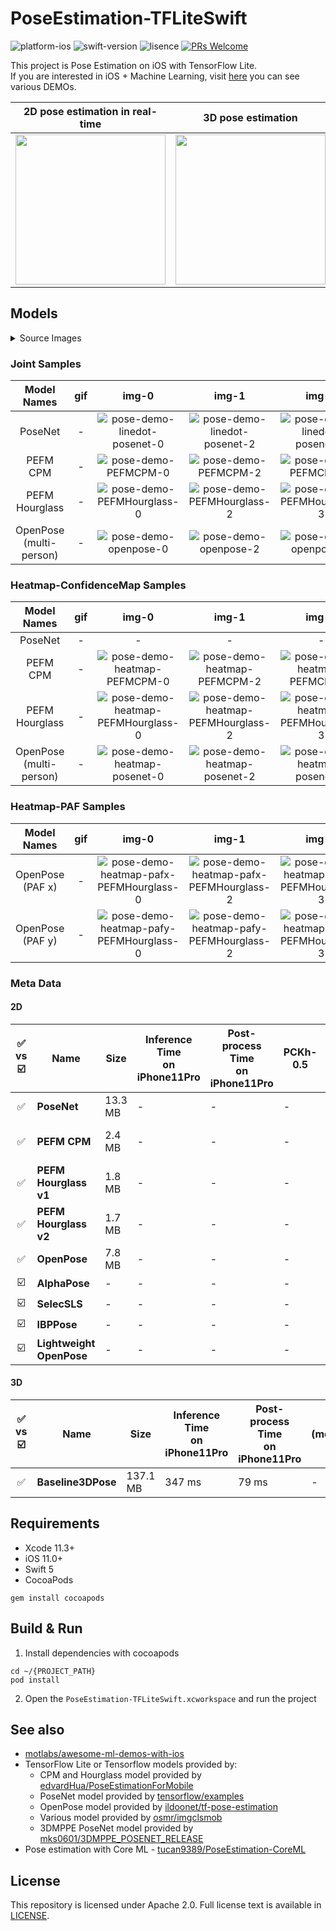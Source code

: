 # PoseEstimation-TFLiteSwift

![platform-ios](https://img.shields.io/badge/platform-ios-lightgrey.svg)
![swift-version](https://img.shields.io/badge/swift-5-red.svg)
![lisence](https://img.shields.io/badge/license-MIT-black.svg)
[![PRs Welcome](https://img.shields.io/badge/PRs-welcome-brightgreen.svg?style=flat-square)](http://makeapullrequest.com)

This project is Pose Estimation on iOS with TensorFlow Lite.<br>If you are interested in iOS + Machine Learning, visit [here](https://github.com/motlabs/iOS-Proejcts-with-ML-Models) you can see various DEMOs.<br>

|               2D pose estimation in real-time                |                      3D pose estimation                      |
| :----------------------------------------------------------: | :----------------------------------------------------------: |
| <img src="https://user-images.githubusercontent.com/37643248/77227994-99ba2a80-6bc7-11ea-9b08-9bb57723bc42.gif" width=240px> | <img src="https://user-images.githubusercontent.com/37643248/110994933-e68ca780-83bc-11eb-8331-d827e19d2d36.gif" width=240px> |



## Models

<details><summary>Source Images</summary>
<p>

Name | gif | img-0 | img-1 | img-2
:---: | :---: | :---: | :---: | :---:
Source | - | <img src="https://user-images.githubusercontent.com/37643248/81012180-15301c80-8e94-11ea-83ec-bd45a690efb3.jpg" width=200px> | <img src="https://user-images.githubusercontent.com/37643248/81010350-1ca1f680-8e91-11ea-81fd-0ff4c78b8641.png" width=200px> | <img src="https://user-images.githubusercontent.com/37643248/81009122-0135ec00-8e8f-11ea-8a3a-e62929f19d8e.png" width=200px>

</p>
</details>


### Joint Samples

Model Names | gif | img-0 | img-1 | img-2
:---: | :---: | :---: | :---: | :---:
PoseNet | - | ![pose-demo-linedot-posenet-0](https://user-images.githubusercontent.com/37643248/81031293-bf289c80-8ec6-11ea-9ec2-6fa4fa07effb.jpeg) | ![pose-demo-linedot-posenet-2](https://user-images.githubusercontent.com/37643248/81031298-c64faa80-8ec6-11ea-8cf6-29eff18ef832.jpeg) | ![pose-demo-linedot-posenet-3](https://user-images.githubusercontent.com/37643248/81031302-c94a9b00-8ec6-11ea-9de8-f91cd97bc48a.jpeg)
PEFM CPM | - | ![pose-demo-PEFMCPM-0](https://user-images.githubusercontent.com/37643248/81031404-21819d00-8ec7-11ea-8a65-4bb2575808c6.jpeg) | ![pose-demo-PEFMCPM-2](https://user-images.githubusercontent.com/37643248/81031420-29414180-8ec7-11ea-8388-260baada3a3d.jpeg) | ![pose-demo-PEFMCPM-3](https://user-images.githubusercontent.com/37643248/81031426-2a726e80-8ec7-11ea-975e-5ad0037650a8.jpeg)
PEFM Hourglass | - | ![pose-demo-PEFMHourglass-0](https://user-images.githubusercontent.com/37643248/81031512-6efe0a00-8ec7-11ea-9e27-b411044cdf39.jpeg) | ![pose-demo-PEFMHourglass-2](https://user-images.githubusercontent.com/37643248/81031522-77564500-8ec7-11ea-8dba-71982428d1ce.jpeg) | ![pose-demo-PEFMHourglass-3](https://user-images.githubusercontent.com/37643248/81031523-78877200-8ec7-11ea-8160-858a6a7fc527.jpeg)
OpenPose (multi-person) | - | ![pose-demo-openpose-0](https://user-images.githubusercontent.com/37643248/81030774-fa29d080-8ec4-11ea-8164-a5e960d09fe4.jpeg) | ![pose-demo-openpose-2](https://user-images.githubusercontent.com/37643248/81030820-28a7ab80-8ec5-11ea-9fcc-283ca97b5748.jpeg) | ![pose-demo-openpose-3](https://user-images.githubusercontent.com/37643248/81030783-ff871b00-8ec4-11ea-94dc-f609bce71536.jpeg)

### Heatmap-ConfidenceMap Samples

Model Names | gif | img-0 | img-1 | img-2
:---: | :---: | :---: | :---: | :---:
PoseNet | - | - | - | - | -
PEFM CPM | - | ![pose-demo-heatmap-PEFMCPM-0](https://user-images.githubusercontent.com/37643248/81032662-aa023c80-8ecb-11ea-8e6d-bbcb8be2a695.jpeg) | ![pose-demo-heatmap-PEFMCPM-2](https://user-images.githubusercontent.com/37643248/81032670-b38ba480-8ecb-11ea-9821-15eeb9af4946.jpeg) | ![pose-demo-heatmap-PEFMCPM-3](https://user-images.githubusercontent.com/37643248/81032672-b5556800-8ecb-11ea-9660-2d0626a6213e.jpeg)
PEFM Hourglass | - | ![pose-demo-heatmap-PEFMHourglass-0](https://user-images.githubusercontent.com/37643248/81032762-fe0d2100-8ecb-11ea-965d-8443e3d3e24e.jpeg) | ![pose-demo-heatmap-PEFMHourglass-2](https://user-images.githubusercontent.com/37643248/81032758-fc435d80-8ecb-11ea-9f18-4ad82374ff63.jpeg) | ![pose-demo-heatmap-PEFMHourglass-3](https://user-images.githubusercontent.com/37643248/81032752-f3eb2280-8ecb-11ea-949a-80a34f6752a3.jpeg)
OpenPose (multi-person) | - | ![pose-demo-heatmap-posenet-0](https://user-images.githubusercontent.com/37643248/81032579-52fc6780-8ecb-11ea-9c6f-2dfa5a7f524e.jpeg) | ![pose-demo-heatmap-posenet-2](https://user-images.githubusercontent.com/37643248/81032601-5f80c000-8ecb-11ea-8f05-f95e8b1e9d28.jpeg) | ![pose-demo-heatmap-posenet-3](https://user-images.githubusercontent.com/37643248/81032603-63144700-8ecb-11ea-9af5-b9b38380a8b8.jpeg)


### Heatmap-PAF Samples

Model Names | gif | img-0 | img-1 | img-2
:---: | :---: | :---: | :---: | :---:
OpenPose (PAF x) | - | ![pose-demo-heatmap-pafx-PEFMHourglass-0](https://user-images.githubusercontent.com/37643248/81033830-fea7b680-8ecf-11ea-991d-37868d902c64.jpeg) | ![pose-demo-heatmap-pafx-PEFMHourglass-2](https://user-images.githubusercontent.com/37643248/81033840-07988800-8ed0-11ea-8c71-8474399e8660.jpeg) | ![pose-demo-heatmap-pafx-PEFMHourglass-3](https://user-images.githubusercontent.com/37643248/81033842-09624b80-8ed0-11ea-9374-3812b5702917.jpeg)
OpenPose (PAF y) | - | ![pose-demo-heatmap-pafy-PEFMHourglass-0](https://user-images.githubusercontent.com/37643248/81033852-12531d00-8ed0-11ea-85b4-c8efa8e61232.jpeg) | ![pose-demo-heatmap-pafy-PEFMHourglass-2](https://user-images.githubusercontent.com/37643248/81033861-17b06780-8ed0-11ea-9806-6b819d3c78ff.jpeg) | ![pose-demo-heatmap-pafy-PEFMHourglass-3](https://user-images.githubusercontent.com/37643248/81033864-1848fe00-8ed0-11ea-8ccc-1adc358a85b3.jpeg) 

### Meta Data

#### 2D

✅ vs ☑️ | Name | Size | Inference<br>Time<br>on iPhone11Pro | Post-process<br>Time<br>on iPhone11Pro | PCKh-0.5 | multi person <br>vs<br> single person | Model Source | Paper | tflite<br>download
:---: | --- | --- | --- | --- | --- | :---: | --- | --- | ---
✅ | **PoseNet** | 13.3 MB | - | - | - | single | [tensorflow/tensorflow](https://github.com/tensorflow/examples/blob/master/lite/examples/posenet/ios) | [PersonLab](https://arxiv.org/abs/1803.08225)
✅ | **PEFM CPM** | 2.4 MB | - | - | - | single | [edvardHua/PoseEstimationForMobile](https://github.com/edvardHua/PoseEstimationForMobile) | [Convolutional Pose Machines](https://arxiv.org/abs/1602.00134)
✅ | **PEFM Hourglass v1** | 1.8 MB | - | - | - | single | [edvardHua/PoseEstimationForMobile](https://github.com/edvardHua/PoseEstimationForMobile) | [Stacked Hourglass Networks](https://arxiv.org/abs/1603.06937)
✅ | **PEFM Hourglass v2** | 1.7 MB | - | - | - | single | [edvardHua/PoseEstimationForMobile](https://github.com/edvardHua/PoseEstimationForMobile) | [Stacked Hourglass Networks](https://arxiv.org/abs/1603.06937)
✅ | **OpenPose** | 7.8 MB | - | - | - | multi | [ildoonet/tf-pose-estimation](https://github.com/ildoonet/tf-pose-estimation/issues/355) | [OpenPose](https://arxiv.org/abs/1812.08008)
☑️ | **AlphaPose** | - | - | - | - | single | [osmr/imgclsmob](https://github.com/osmr/imgclsmob) | [RMPE](https://arxiv.org/abs/1612.00137)
☑️ | **SelecSLS** | - | - | - | - | single | [osmr/imgclsmob](https://github.com/osmr/imgclsmob) | -
☑️ | **IBPPose** | - | - | - | - | single | [osmr/imgclsmob](https://github.com/osmr/imgclsmob) | -
☑️ | **Lightweight OpenPose** | - | - | - | - | single | [osmr/imgclsmob](https://github.com/osmr/imgclsmob) | [OpenPose](https://arxiv.org/abs/1812.08008)

#### 3D 

✅ vs ☑️ | Name | Size | Inference<br>Time<br>on iPhone11Pro | Post-process<br>Time<br>on iPhone11Pro | (metric) | multi person <br>vs<br> single person | Model Source | Paper | tflite<br>download
:---: | --- | --- | --- | --- | --- | :---: | --- | --- | ---
✅ | **Baseline3DPose** | 137.1 MB | 347 ms | 79 ms | - | single | [mks0601/3DMPPE_POSENET_RELEASE](https://github.com/mks0601/3DMPPE_POSENET_RELEASE) | [3DMPPE PoseNet](https://arxiv.org/abs/1907.11346) | [download](https://github.com/tucan9389/PoseEstimation-TFLiteSwift/releases/download/v2.0.0/baseline_moon_noS.tflite)

## Requirements

- Xcode 11.3+
- iOS 11.0+
- Swift 5
- CocoaPods
```shell
gem install cocoapods
```

## Build & Run

1. Install dependencies with cocoapods
```shell
cd ~/{PROJECT_PATH}
pod install
```

2. Open the `PoseEstimation-TFLiteSwift.xcworkspace` and run the project


## See also

- [motlabs/awesome-ml-demos-with-ios](https://github.com/motlabs/awesome-ml-demos-with-ios)
- TensorFlow Lite or Tensorflow models provided by:
  - CPM and Hourglass model provided by  [edvardHua/PoseEstimationForMobile](https://github.com/edvardHua/PoseEstimationForMobile)
  - PoseNet model provided by [tensorflow/examples](https://github.com/tensorflow/examples/blob/master/lite/examples/posenet/ios)
  - OpenPose model provided by [ildoonet/tf-pose-estimation](https://github.com/ildoonet/tf-pose-estimation)
  - Various model provided by [osmr/imgclsmob](https://github.com/osmr/imgclsmob)
  - 3DMPPE PoseNet model provided by [mks0601/3DMPPE_POSENET_RELEASE](https://github.com/mks0601/3DMPPE_POSENET_RELEASE)
- Pose estimation with Core ML - [tucan9389/PoseEstimation-CoreML](https://github.com/tucan9389/PoseEstimation-CoreML)

## License

This repository is licensed under Apache 2.0. Full license text is available in [LICENSE](LICENSE).
